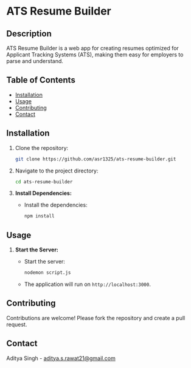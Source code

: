 # ATS Resume Builder

## Description
ATS Resume Builder is a web app for creating resumes optimized for Applicant Tracking Systems (ATS), making them easy for employers to parse and understand.

## Table of Contents
- [Installation](#installation)
- [Usage](#usage)
- [Contributing](#contributing)
- [Contact](#contact)

## Installation
1. Clone the repository:
    ```sh
    git clone https://github.com/asr1325/ats-resume-builder.git
    ```
2. Navigate to the project directory:
    ```sh
    cd ats-resume-builder
    ```
3. **Install Dependencies:**
   
    - Install the dependencies:
      ```sh
      npm install
      ```

## Usage
1. **Start the Server:**
   
    - Start the server:
      ```sh
      nodemon script.js
      ```
    - The application will run on `http://localhost:3000`.


## Contributing
Contributions are welcome! Please fork the repository and create a pull request.

## Contact
Aditya Singh - aditya.s.rawat21@gmail.com
